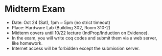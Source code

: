 # Midterm Exam

- Date: Oct 24 (Sat), 1pm ~ 5pm (no strict timeout)
- Place: Hardware Lab (Building 302, Room 310-2)
- Midterm covers until 10/22 lecture (IndProp/Induction on Evidence).
- In the exam, you will write coq codes and submit them via a web server, like homework.
- Internet access will be forbidden except the submission server.

